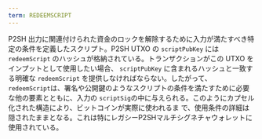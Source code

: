 ```yaml
---
term: REDEEMSCRIPT
---
```

P2SH 出力に関連付けられた資金のロックを解除するために入力が満たすべき特定の条件を定義したスクリプト。P2SH UTXO の `scriptPubKey` には `redeemScript` のハッシュが格納されている。トランザクションがこの UTXO をインプットとして使用したい場合、 `scriptPubKey` に含まれるハッシュと一致する明確な `redeemScript` を提供しなければならない。したがって、 `redeemScript`は、署名や公開鍵のようなスクリプトの条件を満たすために必要な他の要素とともに、入力の `scriptSig`の中に与えられる。このようにカプセル化された構造により、ビットコインが実際に使われるま で、使用条件の詳細は隠されたままとなる。これは特にレガシーP2SHマルチシグネチャウォレットに使用されている。